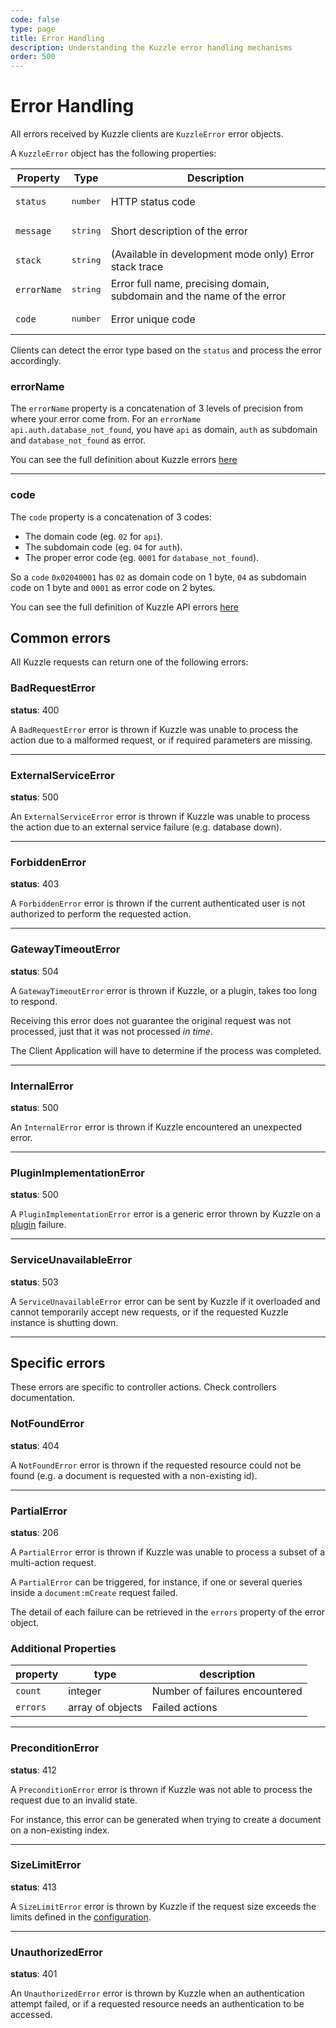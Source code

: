```yaml
---
code: false
type: page
title: Error Handling
description: Understanding the Kuzzle error handling mechanisms
order: 500
---
```


# Error Handling

All errors received by Kuzzle clients are `KuzzleError` error objects.

A `KuzzleError` object has the following properties:

| Property     | Type               | Description                                            |
| ------------ | ------------------ | ------------------------------------------------------ |
| `status`     | <pre>number</pre>            | HTTP status code                                       |
| `message`    | <pre>string</pre>               | Short description of the error                         |
| `stack`      | <pre>string</pre>               | (Available in development mode only) Error stack trace |
| `errorName`  | <pre>string</pre>  | Error full name, precising domain, subdomain and the name of the error |
| `code`       | <pre>number</pre> | Error unique code |

Clients can detect the error type based on the `status` and process the error accordingly.


### errorName

The `errorName` property is a concatenation of 3 levels of precision from where your error come from.
For an `errorName` `api.auth.database_not_found`, you have `api` as domain, `auth` as subdomain and `database_not_found` as error.

You can see the full definition about Kuzzle errors [here](https://docs.kuzzle.io/core/1/api/essentials/errors/subcodes/)


---

### code

The `code` property is a concatenation of 3 codes:
- The domain code (eg. `02` for `api`).
- The subdomain code (eg. `04` for `auth`).
- The proper error code (eg. `0001` for `database_not_found`).

So a `code` `0x02040001` has `02` as domain code on 1 byte, `04` as subdomain code on 1 byte and `0001` as error code on 2 bytes.

You can see the full definition of Kuzzle API errors [here](https://docs.kuzzle.io/core/1/api/essentials/errors/subcodes/)



## Common errors

All Kuzzle requests can return one of the following errors:

### BadRequestError



**status**: 400

A `BadRequestError` error is thrown if Kuzzle was unable to process the action due to a malformed request, or if required parameters are missing.

---

### ExternalServiceError



**status**: 500

An `ExternalServiceError` error is thrown if Kuzzle was unable to process the action due to an external service failure (e.g. database down).

---

### ForbiddenError



**status**: 403

A `ForbiddenError` error is thrown if the current authenticated user is not authorized to perform the requested action.

---

### GatewayTimeoutError



**status**: 504

A `GatewayTimeoutError` error is thrown if Kuzzle, or a plugin, takes too long to respond.

Receiving this error does not guarantee the original request was not processed, just that it was not processed _in time_.

The Client Application will have to determine if the process was completed.

---

### InternalError



**status**: 500

An `InternalError` error is thrown if Kuzzle encountered an unexpected error.

---

### PluginImplementationError



**status**: 500

A `PluginImplementationError` error is a generic error thrown by Kuzzle on a [plugin](/core/2/plugins) failure.

---

### ServiceUnavailableError



**status**: 503

A `ServiceUnavailableError` error can be sent by Kuzzle if it overloaded and cannot temporarily accept new requests, or if the requested Kuzzle instance is shutting down.

---

## Specific errors

These errors are specific to controller actions.
Check controllers documentation.

### NotFoundError



**status**: 404

A `NotFoundError` error is thrown if the requested resource could not be found (e.g. a document is requested with a non-existing id).

---

### PartialError



**status**: 206

A `PartialError` error is thrown if Kuzzle was unable to process a subset of a multi-action request.

A `PartialError` can be triggered, for instance, if one or several queries inside a `document:mCreate` request failed.

The detail of each failure can be retrieved in the `errors` property of the error object.

### Additional Properties

| property | type             | description                    |
| -------- | ---------------- | ------------------------------ |
| `count`  | integer          | Number of failures encountered |
| `errors` | array of objects | Failed actions                 |

---

### PreconditionError



**status**: 412

A `PreconditionError` error is thrown if Kuzzle was not able to process the request due to an invalid state.

For instance, this error can be generated when trying to create a document on a non-existing index.

---

### SizeLimitError



**status**: 413

A `SizeLimitError` error is thrown by Kuzzle if the request size exceeds the limits defined in the [configuration](/core/2/guides/essentials/configuration).

---

### UnauthorizedError



**status**: 401

An `UnauthorizedError` error is thrown by Kuzzle when an authentication attempt failed, or if a requested resource needs an authentication to be accessed.

